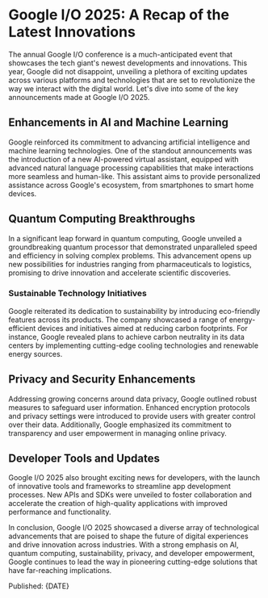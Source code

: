 # Google I/O 2025: A Recap of the Latest Innovations

The annual Google I/O conference is a much-anticipated event that showcases the tech giant's newest developments and innovations. This year, Google did not disappoint, unveiling a plethora of exciting updates across various platforms and technologies that are set to revolutionize the way we interact with the digital world. Let's dive into some of the key announcements made at Google I/O 2025.

## Enhancements in AI and Machine Learning

Google reinforced its commitment to advancing artificial intelligence and machine learning technologies. One of the standout announcements was the introduction of a new AI-powered virtual assistant, equipped with advanced natural language processing capabilities that make interactions more seamless and human-like. This assistant aims to provide personalized assistance across Google's ecosystem, from smartphones to smart home devices.

## Quantum Computing Breakthroughs

In a significant leap forward in quantum computing, Google unveiled a groundbreaking quantum processor that demonstrated unparalleled speed and efficiency in solving complex problems. This advancement opens up new possibilities for industries ranging from pharmaceuticals to logistics, promising to drive innovation and accelerate scientific discoveries.

### Sustainable Technology Initiatives

Google reiterated its dedication to sustainability by introducing eco-friendly features across its products. The company showcased a range of energy-efficient devices and initiatives aimed at reducing carbon footprints. For instance, Google revealed plans to achieve carbon neutrality in its data centers by implementing cutting-edge cooling technologies and renewable energy sources.

## Privacy and Security Enhancements

Addressing growing concerns around data privacy, Google outlined robust measures to safeguard user information. Enhanced encryption protocols and privacy settings were introduced to provide users with greater control over their data. Additionally, Google emphasized its commitment to transparency and user empowerment in managing online privacy.

## Developer Tools and Updates

Google I/O 2025 also brought exciting news for developers, with the launch of innovative tools and frameworks to streamline app development processes. New APIs and SDKs were unveiled to foster collaboration and accelerate the creation of high-quality applications with improved performance and functionality.

In conclusion, Google I/O 2025 showcased a diverse array of technological advancements that are poised to shape the future of digital experiences and drive innovation across industries. With a strong emphasis on AI, quantum computing, sustainability, privacy, and developer empowerment, Google continues to lead the way in pioneering cutting-edge solutions that have far-reaching implications.

Published: {DATE}
